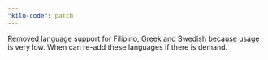 ```yaml
---
"kilo-code": patch
---
```


Removed language support for Filipino, Greek and Swedish because usage is very low. When can re-add these languages if there is demand.
